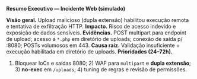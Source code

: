 **Resumo Executivo — Incidente Web (simulado)**

**Visão geral.** Upload malicioso (dupla extensão) habilitou execução remota e tentativa de exfiltração HTTP.
**Impacto.** Risco de acesso indevido e exposição de dados sensíveis.
**Evidências.** POST multipart para endpoint de upload; acesso a `*.php` em diretório de uploads; conexão de saída p/ :8080; POSTs volumosos em 443.
**Causa raiz.** Validação insuficiente + execução habilitada em diretório de uploads.
**Prioridades (24–72h).**
1) Bloquear IoCs e saídas 8080; 2) WAF para `multipart` e **dupla extensão**; 3) **no-exec** em `/uploads`; 4) tuning de regras e revisão de permissões.
